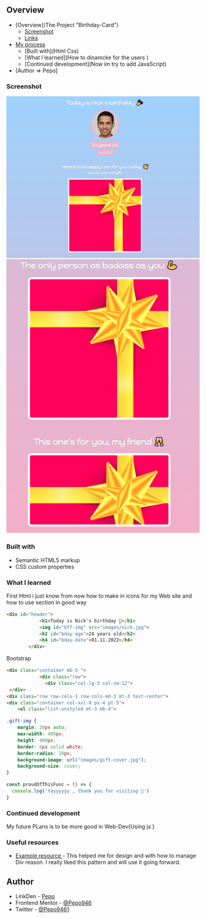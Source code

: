 ## Overview

- [Overview](The Project "Birthday-Card")
  - [Screenshot](./images/Screenshot%201.png)
  - [Links](https://github.com/Pepo946/Tin-Dog.git)
- [My process](#my-process)
  - [Built with](Html Css)
  - [What I learned](How to dinamcke for the users  )
  - [Continued development](Now im try to add  JavaScript)
- [Author => Pepo]

### Screenshot

![Design Preview](./images/Screenshot%201.png)
![Design Preview](./images/Screenshot%202.png)


### Built with

- Semantic HTML5 markup
- CSS custom properties

### What I learned

First Html i just know from now how to make in icons for my Web site and how to use section in good way 

```html
<div id="header">
            <h1>Today is Nick's birthday 🎉</h1>
            <img id="bff-img" src="images/nick.jpg">
            <h2 id="bday-age">24 years old</h2>
            <h4 id="bday-date">01.11.2022</h4>
        </div>
```

Bootstrap
```html
<div class="container mb-5 ">
            <div class="row">
              <div class="col-lg-3 col-sm-12">
 </div>               
<div class="row row-cols-1 row-cols-md-3 mt-3 text-center">
<div class="container col-xxl-8 px-4 pt-5">
    <ul class="list-unstyled mt-3 mb-4">
```
```css
.gift-img {
    margin: 20px auto;
    max-width: 400px;
    height: 400px;
    border: 6px solid white;
    border-radius: 10px;
    background-image: url("images/gift-cover.jpg");
    background-size: cover;
}
```

```js
const proudOfThisFunc = () => {
  console.log('Yayyyyyy , thank you for visiting 🎉')
}
```


### Continued development

My future PLans is to be more good in Web-Dev{Using js  }

### Useful resources

- [Example resource ](https://www.tutorialrepublic.com/css-tutorial/) - This helped me for design  and with how to manage Div  reason. I really liked this pattern and will use it going forward.


## Author

- LinkDen - [Pepo](https://www.linkedin.com/in/mohamed-gandoul-53a5ba258/)
- Frontend Mentor - [@Pepo946](https://www.frontendmentor.io/profile/Pepo946)
- Twitter - [@Pepo9461](https://www.twitter.com/yourusername)

